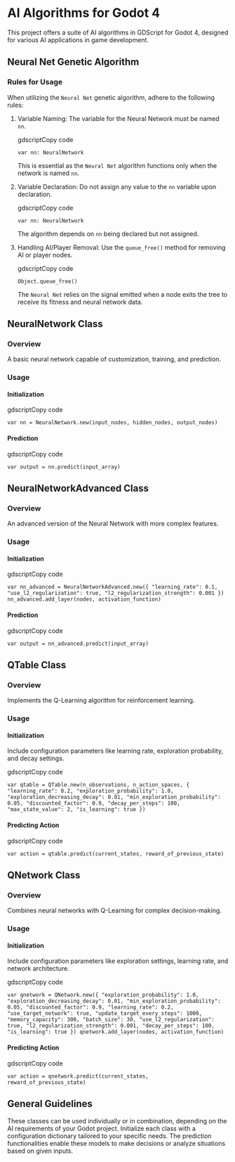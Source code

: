 AI Algorithms for Godot 4
=========================

This project offers a suite of AI algorithms in GDScript for Godot 4, designed for various AI applications in game development.

Neural Net Genetic Algorithm
----------------------------

### Rules for Usage

When utilizing the `Neural Net` genetic algorithm, adhere to the following rules:

1.  Variable Naming: The variable for the Neural Network must be named `nn`.

    gdscriptCopy code

    `var nn: NeuralNetwork`

    This is essential as the `Neural Net` algorithm functions only when the network is named `nn`.

2.  Variable Declaration: Do not assign any value to the `nn` variable upon declaration.

    gdscriptCopy code

    `var nn: NeuralNetwork`

    The algorithm depends on `nn` being declared but not assigned.

3.  Handling AI/Player Removal: Use the `queue_free()` method for removing AI or player nodes.

    gdscriptCopy code

    `Object.queue_free()`

    The `Neural Net` relies on the signal emitted when a node exits the tree to receive its fitness and neural network data.

NeuralNetwork Class
-------------------

### Overview

A basic neural network capable of customization, training, and prediction.

### Usage

#### Initialization

gdscriptCopy code

`var nn = NeuralNetwork.new(input_nodes, hidden_nodes, output_nodes)`

#### Prediction

gdscriptCopy code

`var output = nn.predict(input_array)`

NeuralNetworkAdvanced Class
---------------------------

### Overview

An advanced version of the Neural Network with more complex features.

### Usage

#### Initialization

gdscriptCopy code

`var nn_advanced = NeuralNetworkAdvanced.new({
    "learning_rate": 0.1,
    "use_l2_regularization": true,
    "l2_regularization_strength": 0.001
})
nn_advanced.add_layer(nodes, activation_function)`

#### Prediction

gdscriptCopy code

`var output = nn_advanced.predict(input_array)`

QTable Class
------------

### Overview

Implements the Q-Learning algorithm for reinforcement learning.

### Usage

#### Initialization

Include configuration parameters like learning rate, exploration probability, and decay settings.

gdscriptCopy code

`var qtable = QTable.new(n_observations, n_action_spaces, {
    "learning_rate": 0.2,
    "exploration_probability": 1.0,
    "exploration_decreasing_decay": 0.01,
    "min_exploration_probability": 0.05,
    "discounted_factor": 0.9,
    "decay_per_steps": 100,
    "max_state_value": 2,
    "is_learning": true
})`

#### Predicting Action

gdscriptCopy code

`var action = qtable.predict(current_states, reward_of_previous_state)`

QNetwork Class
--------------

### Overview

Combines neural networks with Q-Learning for complex decision-making.

### Usage

#### Initialization

Include configuration parameters like exploration settings, learning rate, and network architecture.

gdscriptCopy code

`var qnetwork = QNetwork.new({
    "exploration_probability": 1.0,
    "exploration_decreasing_decay": 0.01,
    "min_exploration_probability": 0.05,
    "discounted_factor": 0.9,
    "learning_rate": 0.2,
    "use_target_network": true,
    "update_target_every_steps": 1000,
    "memory_capacity": 300,
    "batch_size": 30,
    "use_l2_regularization": true,
    "l2_regularization_strength": 0.001,
    "decay_per_steps": 100,
    "is_learning": true
})
qnetwork.add_layer(nodes, activation_function)`

#### Predicting Action

gdscriptCopy code

`var action = qnetwork.predict(current_states, reward_of_previous_state)`

General Guidelines
------------------

These classes can be used individually or in combination, depending on the AI requirements of your Godot project. Initialize each class with a configuration dictionary tailored to your specific needs. The prediction functionalities enable these models to make decisions or analyze situations based on given inputs.

